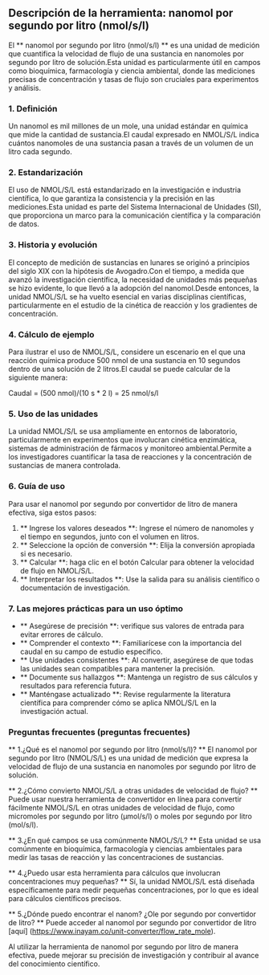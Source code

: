 ## Descripción de la herramienta: nanomol por segundo por litro (nmol/s/l)

El ** nanomol por segundo por litro (nmol/s/l) ** es una unidad de medición que cuantifica la velocidad de flujo de una sustancia en nanomoles por segundo por litro de solución.Esta unidad es particularmente útil en campos como bioquímica, farmacología y ciencia ambiental, donde las mediciones precisas de concentración y tasas de flujo son cruciales para experimentos y análisis.

### 1. Definición
Un nanomol es mil millones de un mole, una unidad estándar en química que mide la cantidad de sustancia.El caudal expresado en NMOL/S/L indica cuántos nanomoles de una sustancia pasan a través de un volumen de un litro cada segundo.

### 2. Estandarización
El uso de NMOL/S/L está estandarizado en la investigación e industria científica, lo que garantiza la consistencia y la precisión en las mediciones.Esta unidad es parte del Sistema Internacional de Unidades (SI), que proporciona un marco para la comunicación científica y la comparación de datos.

### 3. Historia y evolución
El concepto de medición de sustancias en lunares se originó a principios del siglo XIX con la hipótesis de Avogadro.Con el tiempo, a medida que avanzó la investigación científica, la necesidad de unidades más pequeñas se hizo evidente, lo que llevó a la adopción del nanomol.Desde entonces, la unidad NMOL/S/L se ha vuelto esencial en varias disciplinas científicas, particularmente en el estudio de la cinética de reacción y los gradientes de concentración.

### 4. Cálculo de ejemplo
Para ilustrar el uso de NMOL/S/L, considere un escenario en el que una reacción química produce 500 nmol de una sustancia en 10 segundos dentro de una solución de 2 litros.El caudal se puede calcular de la siguiente manera:

Caudal = (500 nmol)/(10 s * 2 l) = 25 nmol/s/l

### 5. Uso de las unidades
La unidad NMOL/S/L se usa ampliamente en entornos de laboratorio, particularmente en experimentos que involucran cinética enzimática, sistemas de administración de fármacos y monitoreo ambiental.Permite a los investigadores cuantificar la tasa de reacciones y la concentración de sustancias de manera controlada.

### 6. Guía de uso
Para usar el nanomol por segundo por convertidor de litro de manera efectiva, siga estos pasos:
1. ** Ingrese los valores deseados **: Ingrese el número de nanomoles y el tiempo en segundos, junto con el volumen en litros.
2. ** Seleccione la opción de conversión **: Elija la conversión apropiada si es necesario.
3. ** Calcular **: haga clic en el botón Calcular para obtener la velocidad de flujo en NMOL/S/L.
4. ** Interpretar los resultados **: Use la salida para su análisis científico o documentación de investigación.

### 7. Las mejores prácticas para un uso óptimo
- ** Asegúrese de precisión **: verifique sus valores de entrada para evitar errores de cálculo.
- ** Comprender el contexto **: Familiarícese con la importancia del caudal en su campo de estudio específico.
- ** Use unidades consistentes **: Al convertir, asegúrese de que todas las unidades sean compatibles para mantener la precisión.
- ** Documente sus hallazgos **: Mantenga un registro de sus cálculos y resultados para referencia futura.
- ** Manténgase actualizado **: Revise regularmente la literatura científica para comprender cómo se aplica NMOL/S/L en la investigación actual.

### Preguntas frecuentes (preguntas frecuentes)

** 1.¿Qué es el nanomol por segundo por litro (nmol/s/l)? **
El nanomol por segundo por litro (NMOL/S/L) es una unidad de medición que expresa la velocidad de flujo de una sustancia en nanomoles por segundo por litro de solución.

** 2.¿Cómo convierto NMOL/S/L a otras unidades de velocidad de flujo? **
Puede usar nuestra herramienta de convertidor en línea para convertir fácilmente NMOL/S/L en otras unidades de velocidad de flujo, como micromoles por segundo por litro (µmol/s/l) o moles por segundo por litro (mol/s/l).

** 3.¿En qué campos se usa comúnmente NMOL/S/L? **
Esta unidad se usa comúnmente en bioquímica, farmacología y ciencias ambientales para medir las tasas de reacción y las concentraciones de sustancias.

** 4.¿Puedo usar esta herramienta para cálculos que involucran concentraciones muy pequeñas? **
Sí, la unidad NMOL/S/L está diseñada específicamente para medir pequeñas concentraciones, por lo que es ideal para cálculos científicos precisos.

** 5.¿Dónde puedo encontrar el nanom? ¿Ole por segundo por convertidor de litro? **
Puede acceder al nanomol por segundo por convertidor de litro [aquí] (https://www.inayam.co/unit-converter/flow_rate_mole).

Al utilizar la herramienta de nanomol por segundo por litro de manera efectiva, puede mejorar su precisión de investigación y contribuir al avance del conocimiento científico.
